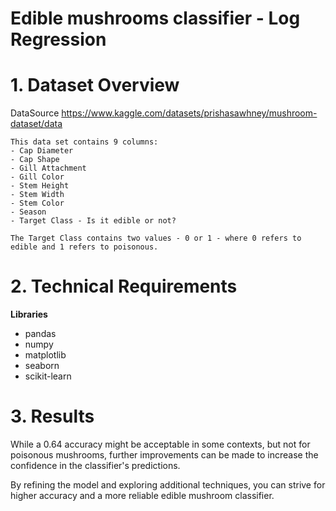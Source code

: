 # Edible mushrooms classifier - Log Regression

# 1. Dataset Overview

DataSource https://www.kaggle.com/datasets/prishasawhney/mushroom-dataset/data

```
This data set contains 9 columns:
- Cap Diameter
- Cap Shape
- Gill Attachment
- Gill Color
- Stem Height
- Stem Width
- Stem Color
- Season
- Target Class - Is it edible or not?

The Target Class contains two values - 0 or 1 - where 0 refers to edible and 1 refers to poisonous.

```
# 2. Technical Requirements

**Libraries**
- pandas
- numpy
- matplotlib
- seaborn
- scikit-learn

# 3. Results

While a 0.64 accuracy might be acceptable in some contexts, but not for poisonous mushrooms, further improvements can be made to increase the confidence in the classifier's predictions. 

By refining the model and exploring additional techniques, you can strive for higher accuracy and a more reliable edible mushroom classifier.